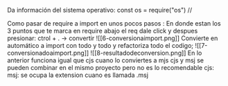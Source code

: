 Da información del sistema operativo: 
const os = require("os") //

Como pasar de require a import en unos pocos pasos : 
En donde estan los 3 puntos que te marca en require abajo el req dale click y despues presionar:
ctrol + . -> convertir 
![[6-conversionaimport.png]]
Convierte en  automático a import con todo y todo y refactoriza todo el codigo;
![[7-conversionadoaimport.png]]
![[8-resultadodeconversion.png]]
En lo anterior funciona igual que cjs cuano lo conviertes a mjs
cjs y msj se pueden combinar en el mismo proyecto pero no es lo recomendable
cjs: 
msj: se ocupa la extension cuano es llamada  .msj 